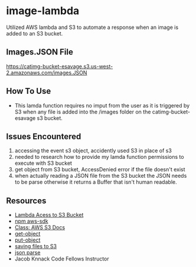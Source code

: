 # image-lambda
Utilized AWS lambda and S3 to automate a response when an image is added to an S3 bucket.

## Images.JSON File
https://catimg-bucket-esavage.s3.us-west-2.amazonaws.com/images.JSON

## How To Use
- This lamda function requires no imput from the user as it is triggered by S3 when any file is added into the /images folder on the catimg-bucket-esavage s3 bucket.

## Issues Encountered
1. accessing the event s3 object, accidently used S3 in place of s3
2. needed to research how to provide my lamda function permissions to execute with S3 bucket
3. get object from S3 bucket, AccessDenied error if the file doesn't exist
4. when actually reading a JSON file from the S3 bucket the JSON needs to be parse otherwise it returns a Buffer that isn't human readable.

## Resources
- [Lambda Acess to S3 Bucket](https://aws.amazon.com/premiumsupport/knowledge-center/lambda-execution-role-s3-bucket/)
- [npm aws-sdk](https://www.npmjs.com/package/aws-sdk)
- [Class: AWS S3 Docs](https://docs.aws.amazon.com/AWSJavaScriptSDK/latest/AWS/S3.html#putObject-property)
- [get-object](https://awscli.amazonaws.com/v2/documentation/api/latest/reference/s3api/get-object.html)
- [put-object](https://docs.aws.amazon.com/cli/latest/reference/s3api/put-object.html#examples)
- [saving files to S3](https://www.voidkat.com/aws-lambda-save-s3/)
- [json parse](https://stackoverflow.com/questions/56134303/write-data-to-empty-json-file/56134398)
- Jacob Knnack Code Fellows Instructor